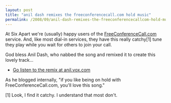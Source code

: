 ```yaml
---
layout: post
title: "anil dash remixes the freeconferencecall.com hold music"
permalink: /2008/09/anil-dash-remixes-the-freeconferencecallcom-hold-music.html
---
```


<p>At Six Apart we're (usually) happy users of the <a href="http://www.freeconferencecall.com/">FreeConferenceCall.com</a> service.  And, like most dial-in services, they have this really catchy[1] tune they play while you wait for others to join your call.</p>

<p>God bless Anil Dash, who nabbed the song and remixed it to create this lovely track...</p>

<ul>
<li><a href="http://anil.vox.com/library/audio/6a00b8ea067a51dece00fae8e1f465000b.html">Go listen to the remix at anil.vox.com</a></li>
</ul>

<p>As he blogged internally, "if you like being on hold with FreeConferenceCall.com, you'll love this song."</p>

<p>[1] Look, I find it catchy.  I understand that most don't.</p>



